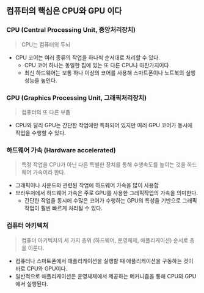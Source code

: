 ## 컴퓨터의 핵심은 CPU와 GPU 이다

### CPU (Central Processing Unit, 중앙처리장치)

> CPU는 컴퓨터의 두뇌

- CPU 코어는 여러 종류의 작업을 하나씩 순서대로 처리할 수 있다.
  - CPU 코어 하나는 동일한 칩에 있는 또 다른 CPU나 마찬가지이다
  - 최신 하드웨어는 보통 하나 이상의 코어를 사용해 스마트폰이나 노트북의 실행 성능을 높인다.

### GPU (Graphics Processing Unit, 그래픽처리장치)

> 컴퓨터의 또 다른 부품

- CPU와 달리 GPU는 간단한 작업에만 특화되어 있지만 여러 GPU 코어가 동시에 작업을 수행할 수 있다.

### 하드웨어 가속 (Hardware accelerated)

> 특정 작업을 CPU가 아닌 다른 특별한 장치를 통해 수행속도를 높이는 것을 하드웨어 가속이라 한다.

- 그래픽이나 사운드와 관련된 작업에 하드웨어 가속을 많이 사용함
- 브라우저에서 하드웨어 가속은 주로 GPU를 사용한 그래픽작업의 가속을 의미한다.
  - 간단한 작업을 동시에 수많은 코어가 수행하는 GPU의 특성을 기반으로 그래픽 작업이 훨씬 빠르게 처리될 수 있다.

### 컴퓨터 아키텍처

> 컴퓨터 아키텍처의 세 가지 층위 (하드웨어, 운영체제, 애플리케이션) 순서로 층을 이룬다.

- 컴퓨터나 스마트폰에서 애플리케이션을 실행할 때 애플리케이션을 구동하는 것이 바로 CPU와 GPU이다.
- 일반적으로 애플리케이션은 운영체제에서 제공하는 메커니즘을 통해 CPU와 GPU에서 실행된다.
